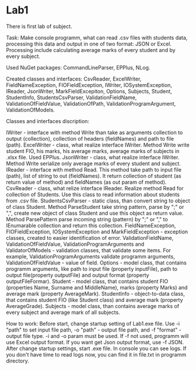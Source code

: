# Lab1

There is first lab of subject.

Task: Make console programm, what can read .csv files with students data, processing this data and output in one of two format: JSON or Excel. Processing include calculating average marks of every student and by every subject.

Used NuGet packages: CommandLineParser, EPPlus, NLog.

Created classes and interfaces: CsvReader, ExcelWriter, FieldNameException, FIOFieldException, IWriter, IOSystemException, IReader, JsonWriter, MarkFieldExcepiton, Options, Subjects, Student, StudentInfo, StudentsCsvParser, ValidationFieldName, ValidationOfFieldValue, ValidationOfPath, ValidationProgramArgument, ValidationOfModels.

Classes and interfaces discription:

IWriter - interface with method Write than take as arguments collection to output (collection), collection of headers (fieldNames) and path to file (path).
ExcelWriter - class, what realize interface IWriter. Method Write write student FIO, his marks, his average marks, average marks of subjects in .xlsx file. Used EPPlus.
JsonWriter - class, what realize interface IWriter. Method Write serialize only average marks of every student and subject.
IReader - interface with method Read. This method take path to input file (path), list of string to out (fieldNames). It return collection of student (as return value of method) and fieldNames (as out param of method).
CsvReader - class, what relize interface IReader. Realize method Read for collection of Students. Use this class to read information about students from .csv file.
StudentsCsvParser - static class, than convert string to object of class Student. Method ParseStudent take string pattern, parse by ";" or ",", create new object of class Student and use this object as return value. Method ParsePattern parse incoming string (pattern) by ";" or "," to IEnumarable<string> collection and return this collection.
FieldNameException, FIOFieldException, IOSystemException and MarkFieldException - exception classes, created to easier identification of error.
ValidationFieldName, ValidationOfFieldValue, ValidationProgramArguments and ValidatorOfModels - validation classes, that validate some items. For example, ValidationProgramArguments validate programm arguments, ValidationOfFieldValue - value of field.
Options - model class, that contains programm arguments, like path to input file (property inputFile), path to output file(property outputFile) and output format (property outputFileFormar).
Student - model class, that contains student FIO (properties Name, Surname and MiddleName), marks (property Marks) and average mark (property AverageMark).
StudentInfo - object-to-data class, that contains student FIO (like Student class) and average mark (property AverageGrade).
Subjects - model class, than contains average marks of every subject and average mark of all subjects.

How to work:
Before start, change startup setting of Lab1.exe file. Use -i "path" to set input file path, -o "path" - output file path, and -f "format" - output file type. -i and -o param must be used. If -f not used, programm will use Excel output format. If you want get Json output format, use -f JSON. After change startup settings, start .exe file. In console you can see logs. If you don't have time to read logs now, you can find it in file.txt in programm directory.
